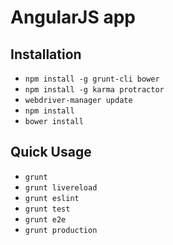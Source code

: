 # AngularJS app

## Installation
* `npm install -g grunt-cli bower`
* `npm install -g karma protractor`
* `webdriver-manager update`
* `npm install`
* `bower install`

## Quick Usage
* `grunt`
* `grunt livereload`
* `grunt eslint`
* `grunt test`
* `grunt e2e`
* `grunt production`
